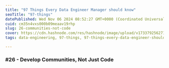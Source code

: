 ```yaml
---
title: "97 Things Every Data Engineer Manager should know"
seoTitle: "97-things"
datePublished: Wed Nov 06 2024 08:52:27 GMT+0000 (Coordinated Universal Time)
cuid: cm35n4vxs000b09meaav19rhp
slug: 26-communities-not-code
cover: https://cdn.hashnode.com/res/hashnode/image/upload/v1733792562717/0e39449a-8465-431f-ba5a-4b1e64dfc3f5.jpeg
tags: data-engineering, 97-things, 97-things-every-data-engineer-should-know

---
```


### #26 - Develop Communities, Not Just Code